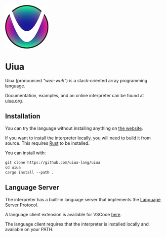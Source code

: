 
<img src="site/uiua-logo.png" width="140"/> 

# Uiua

Uiua (pronounced *"wee-wuh"*) is a stack-oriented array programming language.

Documentation, examples, and an online interpreter can be found at [uiua.org](https://uiua.org).

## Installation

You can try the language without installing anything on [the website](https://uiua.org).

If you want to install the interpreter locally, you will need to build it from source.
This requires [Rust](https://www.rust-lang.org/tools/install) to be installed.

You can install with:
```
git clone https://github.com/uiua-lang/uiua
cd uiua
cargo install --path .
```

## Language Server

The interpreter has a built-in language server that implements the [Language Server Protocol](https://microsoft.github.io/language-server-protocol/).

A language client extension is available for VSCode [here](https://marketplace.visualstudio.com/items?itemName=uiua-lang.uiua-vscode).

The language client requires that the interpreter is installed locally and available on your PATH.